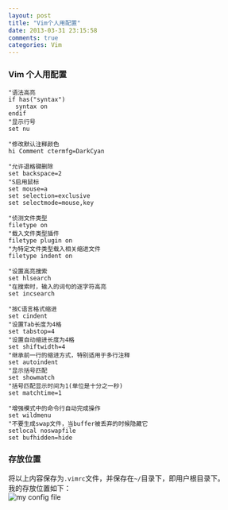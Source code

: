 ```yaml
---
layout: post
title: "Vim个人用配置"
date: 2013-03-31 23:15:58
comments: true
categories: Vim
---
```


### Vim 个人用配置

```shell
"语法高亮
if has("syntax")
  syntax on
endif
"显示行号
set nu

"修改默认注释颜色
hi Comment ctermfg=DarkCyan

"允许退格键删除
set backspace=2
"S启用鼠标
set mouse=a
set selection=exclusive
set selectmode=mouse,key

"侦测文件类型
filetype on
"载入文件类型插件
filetype plugin on
"为特定文件类型载入相关缩进文件
filetype indent on

"设置高亮搜索
set hlsearch
"在搜索时，输入的词句的逐字符高亮
set incsearch

"按C语言格式缩进
set cindent
"设置Tab长度为4格
set tabstop=4
"设置自动缩进长度为4格
set shiftwidth=4
"继承前一行的缩进方式，特别适用于多行注释
set autoindent
"显示括号匹配
set showmatch
"括号匹配显示时间为1(单位是十分之一秒)
set matchtime=1

"增强模式中的命令行自动完成操作
set wildmenu
"不要生成swap文件，当buffer被丢弃的时候隐藏它
setlocal noswapfile
set bufhidden=hide
```

### 存放位置

将以上内容保存为`.vimrc`文件，并保存在`~/`目录下，即用户根目录下。		
我的存放位置如下：   
![my config file][p1]

[p1]: http://ww4.sinaimg.cn/mw690/6b995d17gw1ejp8u22iqhj20j00dcdhg.jpg "my vim config file .vimrc"
